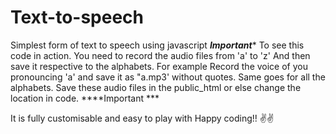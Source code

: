 # Text-to-speech
Simplest form of text to speech using javascript
***Important****
To see this code in action. You need to record the audio files from 'a' to 'z'
And then save it respective to the alphabets. For example 
Record the voice of you pronouncing 'a' and save it as "a.mp3' without quotes.
Same goes for all the alphabets.
Save these audio files in the public_html or else change the location in code.
****Important *** 

It is fully customisable and easy to play with
Happy coding!! ✌️✌️

